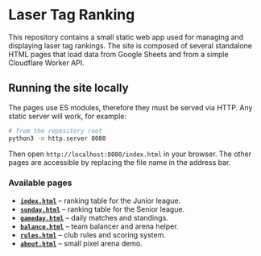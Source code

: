 # Laser Tag Ranking

This repository contains a small static web app used for managing and displaying laser tag rankings. The site is composed of several standalone HTML pages that load data from Google Sheets and from a simple Cloudflare Worker API.

## Running the site locally

The pages use ES modules, therefore they must be served via HTTP. Any static server will work, for example:

```bash
# from the repository root
python3 -m http.server 8080
```

Then open `http://localhost:8080/index.html` in your browser. The other pages are accessible by replacing the file name in the address bar.

### Available pages

- **[`index.html`](index.html)** – ranking table for the Junior league.
- **[`sunday.html`](sunday.html)** – ranking table for the Senior league.
- **[`gameday.html`](gameday.html)** – daily matches and standings.
- **[`balance.html`](balance.html)** – team balancer and arena helper.
- **[`rules.html`](rules.html)** – club rules and scoring system.
- **[`about.html`](about.html)** – small pixel arena demo.


